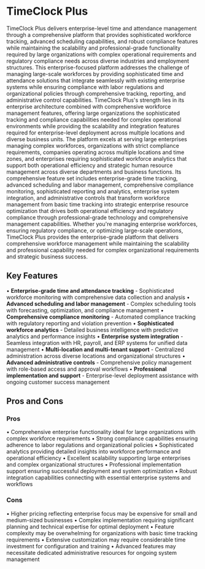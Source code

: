 # TimeClock Plus

TimeClock Plus delivers enterprise-level time and attendance management through a comprehensive platform that provides sophisticated workforce tracking, advanced scheduling capabilities, and robust compliance features while maintaining the scalability and professional-grade functionality required by large organizations with complex operational requirements and regulatory compliance needs across diverse industries and employment structures. This enterprise-focused platform addresses the challenge of managing large-scale workforces by providing sophisticated time and attendance solutions that integrate seamlessly with existing enterprise systems while ensuring compliance with labor regulations and organizational policies through comprehensive tracking, reporting, and administrative control capabilities. TimeClock Plus's strength lies in its enterprise architecture combined with comprehensive workforce management features, offering large organizations the sophisticated tracking and compliance capabilities needed for complex operational environments while providing the scalability and integration features required for enterprise-level deployment across multiple locations and diverse business units. The platform excels at serving large enterprises managing complex workforces, organizations with strict compliance requirements, companies operating across multiple locations and time zones, and enterprises requiring sophisticated workforce analytics that support both operational efficiency and strategic human resource management across diverse departments and business functions. Its comprehensive feature set includes enterprise-grade time tracking, advanced scheduling and labor management, comprehensive compliance monitoring, sophisticated reporting and analytics, enterprise system integration, and administrative controls that transform workforce management from basic time tracking into strategic enterprise resource optimization that drives both operational efficiency and regulatory compliance through professional-grade technology and comprehensive management capabilities. Whether you're managing enterprise workforces, ensuring regulatory compliance, or optimizing large-scale operations, TimeClock Plus provides the enterprise-grade platform that delivers comprehensive workforce management while maintaining the scalability and professional capability needed for complex organizational requirements and strategic business success.

## Key Features

• **Enterprise-grade time and attendance tracking** - Sophisticated workforce monitoring with comprehensive data collection and analysis
• **Advanced scheduling and labor management** - Complex scheduling tools with forecasting, optimization, and compliance management
• **Comprehensive compliance monitoring** - Automated compliance tracking with regulatory reporting and violation prevention
• **Sophisticated workforce analytics** - Detailed business intelligence with predictive analytics and performance insights
• **Enterprise system integration** - Seamless integration with HR, payroll, and ERP systems for unified data management
• **Multi-location and multi-tenant support** - Centralized administration across diverse locations and organizational structures
• **Advanced administrative controls** - Comprehensive policy management with role-based access and approval workflows
• **Professional implementation and support** - Enterprise-level deployment assistance with ongoing customer success management

## Pros and Cons

### Pros
• Comprehensive enterprise functionality ideal for large organizations with complex workforce requirements
• Strong compliance capabilities ensuring adherence to labor regulations and organizational policies
• Sophisticated analytics providing detailed insights into workforce performance and operational efficiency
• Excellent scalability supporting large enterprises and complex organizational structures
• Professional implementation support ensuring successful deployment and system optimization
• Robust integration capabilities connecting with essential enterprise systems and workflows

### Cons
• Higher pricing reflecting enterprise focus may be expensive for small and medium-sized businesses
• Complex implementation requiring significant planning and technical expertise for optimal deployment
• Feature complexity may be overwhelming for organizations with basic time tracking requirements
• Extensive customization may require considerable time investment for configuration and training
• Advanced features may necessitate dedicated administrative resources for ongoing system management